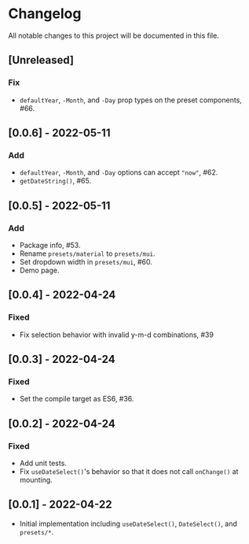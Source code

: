 # Changelog

All notable changes to this project will be documented in this file.

## [Unreleased]

### Fix

- `defaultYear`, `-Month`, and `-Day` prop types on the preset components, #66.

## [0.0.6] - 2022-05-11

### Add

- `defaultYear`, `-Month`, and `-Day` options can accept `"now"`, #62.
- `getDateString()`, #65.

## [0.0.5] - 2022-05-11

### Add

- Package info, #53.
- Rename `presets/material` to `presets/mui`.
- Set dropdown width in `presets/mui`, #60.
- Demo page.

## [0.0.4] - 2022-04-24

### Fixed

- Fix selection behavior with invalid y-m-d combinations, #39

## [0.0.3] - 2022-04-24

### Fixed

- Set the compile target as ES6, #36.

## [0.0.2] - 2022-04-24

### Fixed

- Add unit tests.
- Fix `useDateSelect()`'s behavior so that it does not call `onChange()` at mounting.

## [0.0.1] - 2022-04-22

- Initial implementation including `useDateSelect()`, `DateSelect()`, and `presets/*`.
